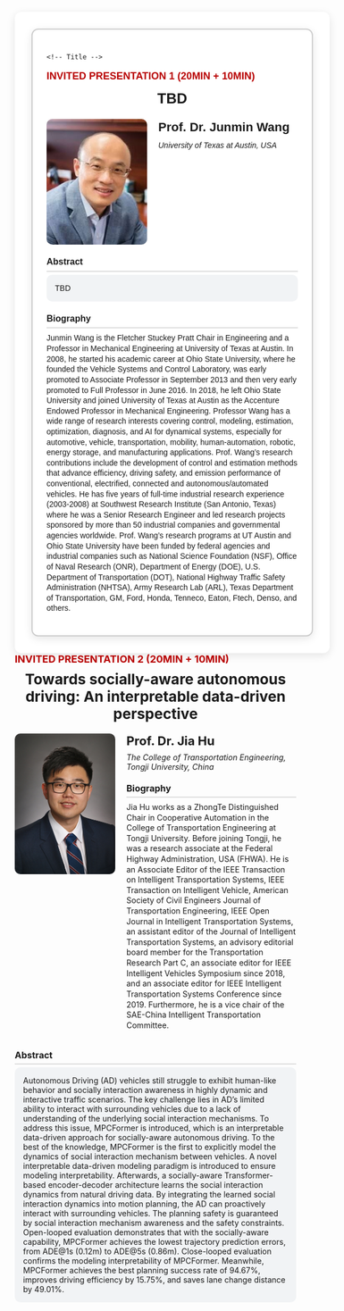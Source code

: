 <div style="background:#fff; border-radius:12px; padding:30px;  width:100%; margin:auto; box-shadow:0 4px 15px rgba(0,0,0,0.1); font-family:Arial, sans-serif; line-height:1.33;">


<!-- Box -->
  <div style="border:2px solid #ccc; border-radius:12px; padding:25px; background:#fff; box-shadow:0 4px 15px rgba(0,0,0,0.1);">

    <!-- Title -->
  <div style="color:#b80000; font-weight:bold; margin-bottom:10px; font-size:18px;">
    INVITED PRESENTATION 1 (20MIN + 10MIN)
  </div>

  <!-- Subtitle -->
<div style="font-size:26px; font-weight:bold; margin-bottom:20px; text-align:center;">
   TBD
  </div>

  <!-- Profile -->
  <div style="display:flex; align-items:flex-start; margin-bottom:20px;">
    <img src="/assets/committee/Junmin Wang.jpg" alt="Speaker Photo" style="width:180px; border-radius:10px; margin-right:20px;">
    <div>
      <h3 style="margin:0;font-size:22px;">Prof. Dr. Junmin Wang</h3>
      <p style="margin-top:8px; font-style:italic;">University of Texas at Austin, USA</p>   
  </div>
   </div>
   
   <!-- Abstract -->
  <div style="font-weight:bold; margin-top:20px; margin-bottom:5px; font-size:16px; border-bottom:2px solid #ddd; padding-bottom:5px;">Abstract</div>
  <div style="background:#f1f3f5; padding:15px; border-radius:10px; font-size:14px;">
   TBD
  </div>
  
   <!-- Biography -->
<div style="font-weight:bold; margin-top:20px; margin-bottom:5px; font-size:16px; border-bottom:2px solid #ddd; padding-bottom:5px;">Biography</div>
      <p style="margin-top:8px; font-size:14px;line-height:1.33;">
       Junmin Wang is the Fletcher Stuckey Pratt Chair in Engineering and a Professor in Mechanical Engineering at University of Texas at Austin. In 2008, he started his academic career at Ohio State University, where he founded the Vehicle Systems and Control Laboratory, was early promoted to Associate Professor in September 2013 and then very early promoted to Full Professor in June 2016. In 2018, he left Ohio State University and joined University of Texas at Austin as the Accenture Endowed Professor in Mechanical Engineering. Professor Wang has a wide range of research interests covering control, modeling, estimation, optimization, diagnosis, and AI for dynamical systems, especially for automotive, vehicle, transportation, mobility, human-automation, robotic, energy storage, and manufacturing applications. Prof. Wang’s research contributions include the development of control and estimation methods that advance efficiency, driving safety, and emission performance of conventional, electrified, connected and autonomous/automated vehicles. He has five years of full-time industrial research experience (2003-2008) at Southwest Research Institute (San Antonio, Texas) where he was a Senior Research Engineer and led research projects sponsored by more than 50 industrial companies and governmental agencies worldwide. Prof. Wang’s research programs at UT Austin and Ohio State University have been funded by federal agencies and industrial companies such as National Science Foundation (NSF), Office of Naval Research (ONR), Department of Energy (DOE), U.S. Department of Transportation (DOT), National Highway Traffic Safety Administration (NHTSA), Army Research Lab (ARL), Texas Department of Transportation, GM, Ford, Honda, Tenneco, Eaton, Ftech, Denso, and others.
    </div>
</div>

  <!-- Title -->
  <div style="color:#b80000; font-weight:bold; margin-bottom:10px; font-size:18px;">
    INVITED PRESENTATION 2 (20MIN + 10MIN)
  </div>

  <!-- Subtitle -->
  <div style="font-size:26px; font-weight:bold; margin-bottom:20px; text-align:center;">
    Towards socially-aware autonomous driving: An interpretable data-driven perspective
  </div>

  <!-- Profile -->
  <div style="display:flex; align-items:flex-start; margin-bottom:20px;">
    <img src="/assets/committee/jia_Hu.jpg" alt="Speaker Photo" style="width:180px; border-radius:10px; margin-right:20px;">
    <div>
      <h3 style="margin:0;font-size:22px;">Prof. Dr. Jia Hu</h3>
      <p style="margin-top:8px; font-style:italic;">The College of Transportation Engineering, Tongji University, China</p>
      <div style="font-weight:bold; margin-top:20px; margin-bottom:5px; font-size:16px; border-bottom:2px solid #ddd; padding-bottom:5px;">Biography</div>
      <p style="margin-top:8px; font-size:14px;line-height:1.33;">
        Jia Hu works as a ZhongTe Distinguished Chair in Cooperative Automation in the College of Transportation Engineering at Tongji University. Before joining Tongji, he was a research associate at the Federal Highway Administration, USA (FHWA). He is an Associate Editor of the IEEE Transaction on Intelligent Transportation Systems, IEEE Transaction on Intelligent Vehicle, American Society of Civil Engineers Journal of Transportation Engineering, IEEE Open Journal in Intelligent Transportation Systems, an assistant editor of the Journal of Intelligent Transportation Systems, an advisory editorial board member for the Transportation Research Part C, an associate editor for IEEE Intelligent Vehicles Symposium since 2018, and an associate editor for IEEE Intelligent Transportation Systems Conference since 2019. Furthermore, he is a vice chair of the SAE-China Intelligent Transportation Committee.
      </p>
    </div>
  </div>

  <!-- Abstract -->
  <div style="font-weight:bold; margin-top:20px; margin-bottom:5px; font-size:16px; border-bottom:2px solid #ddd; padding-bottom:5px;">Abstract</div>
  <div style="background:#f1f3f5; padding:15px; border-radius:10px; font-size:14px;">
   Autonomous Driving (AD) vehicles still struggle to exhibit human-like behavior and socially interaction awareness in highly dynamic and interactive traffic scenarios. The key challenge lies in AD’s limited ability to interact with surrounding vehicles due to a lack of understanding of the underlying social interaction mechanisms. To address this issue, MPCFormer is introduced, which is an interpretable data-driven approach for socially-aware autonomous driving. To the best of the knowledge, MPCFormer is the first to explicitly model the dynamics of social interaction mechanism between vehicles. A novel interpretable data-driven modeling paradigm is introduced to ensure modeling interpretability. Afterwards, a socially-aware Transformer-based encoder-decoder architecture learns the social interaction dynamics from natural driving data. By integrating the learned social interaction dynamics into motion planning, the AD can proactively interact with surrounding vehicles. The planning safety is guaranteed by social interaction mechanism awareness and the safety constraints. Open-looped evaluation demonstrates that with the socially-aware capability, MPCFormer achieves the lowest trajectory prediction errors, from ADE@1s (0.12m) to ADE@5s (0.86m). Close-looped evaluation confirms the modeling interpretability of MPCFormer. Meanwhile, MPCFormer achieves the best planning success rate of 94.67%, improves driving efficiency by 15.75%, and saves lane change distance by 49.01%.
  </div>

</div>
